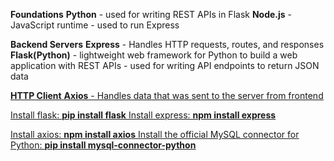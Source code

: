 **Foundations**
**Python** - used for writing REST APIs in Flask
**Node.js** - JavaScript runtime - used to run Express

**Backend Servers**
**Express** - Handles HTTP requests, routes, and responses
**Flask(Python)** - lightweight web framework for Python to build a web application with REST APIs - used for writing API endpoints to return JSON data

<u>**HTTP Client**<u>
**Axios** - Handles data that was sent to the server from frontend

Install flask: **pip install flask**
Install express: **npm install express**


Install axios: **npm install axios**
Install the official MySQL connector for Python: **pip install mysql-connector-python**
